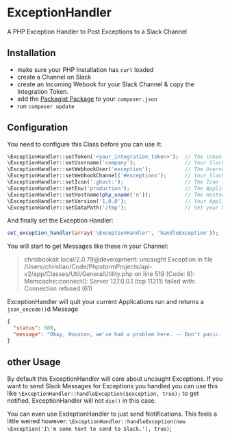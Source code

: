 ExceptionHandler
================

A PHP Exception Handler to Post Exceptions to a Slack Channel

## Installation

* make sure your PHP Installation has `curl` loaded
* create a Channel on Slack
* create an Incoming Webook for your Slack Channel & copy the Integration Token.
* add the [Packagist Package](https://packagist.org/packages/hexa2k9/exception-handler) to your `composer.json`
* run `composer update`

## Configuration

You need to configure this Class before you can use it:

```php
\ExceptionHandler::setToken('<your_integration_token>');  // The token you've copied before
\ExceptionHandler::setUsername('company');                // Your Slack Subdomain (e.g. company.slack.com)
\ExceptionHandler::setWebhookUser('exception');           // The Username who will post Messages
\ExceptionHandler::setWebhookChannel('#exceptions');      // Your Slack Channel
\ExceptionHandler::setIcon(':ghost:');                    // The Icon for the Username (can be :ghost: or an URL)
\ExceptionHandler::setEnv('production');                  // The Applications Environment (e.g. production or development)
\ExceptionHandler::setHostname(php_uname('n'));           // The Hostname your Application is running on
\ExceptionHandler::setVersion('1.0.0');                   // Your Application Version
\ExceptionHandler::setDataPath('/tmp');                   // Set your Path to store full Exception Traces in
```

And finally set the Exception Handler:

```php
set_exception_handler(array('\ExceptionHandler', 'handleException'));
```

You will start to get Messages like these in your Channel:

> chrisbookair.local/2.0.79@development: uncaught Exception in file /Users/christian/Code/PhpstormProjects/api-v2/app/Classes/Util/GeneralUtility.php on line 519 (Code: 8): Memcache::connect(): Server 127.0.0.1 (tcp 11211) failed with: Connection refused (61)

ExceptionHandler will quit your current Applications run and returns a `json_encode()`d Message

```json
{
  "status": 500,
  "message": "Okay, Houston, we've had a problem here. -- Don't panic. The Team has been notified."
}
```

## other Usage

By default this ExceptionHandler will care about uncaught Exceptions. If you want to send Slack Messages for Exceptions you handled you can use this like `\ExceptionHandler::handleException($exception, true);` to get notified. ExceptionHandler will not `die()` in this case.

You can even use ExdeptionHandler to just send Notifications. This feels a little weired however: `\ExceptionHandler::handleException(new \Exception('I\'m some text to send to Slack.'), true)`;
